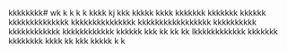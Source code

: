 kkkkkkkk# wk
k
k
k
k
kkkk
kj
kkk
kkkkk
kkkk
kkkkkkk
kkkkkkk
kkkkkk
kkkkkkkkkkkkkk
kkkkkkkkkkkkkkk
kkkkkkkkkkkkkkkkk
kkkkkkkkkk
kkkkkkkkkkkk
kkkkkkkkkkkk
kkkkkk
kkk
kk
kk
kk
lkkkkkkkkkkkk
kkkkkkk
kkkkkkkk
kkkk
kk
kkk
kkkkk
k
k
